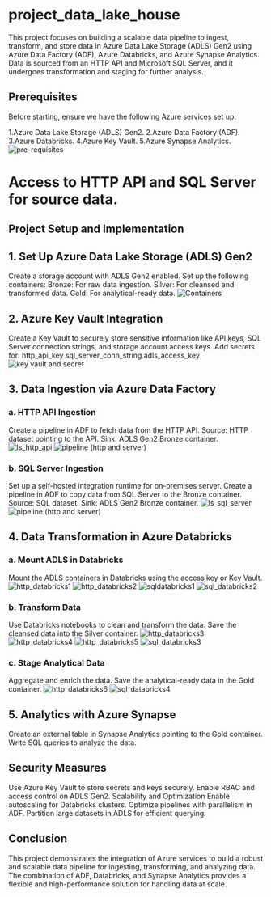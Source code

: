 # project_data_lake_house

This project focuses on building a scalable data pipeline to ingest, transform, and store data in Azure Data Lake Storage (ADLS) Gen2 using Azure Data Factory (ADF), Azure Databricks, and Azure Synapse Analytics. Data is sourced from an HTTP API and Microsoft SQL Server, and it undergoes transformation and staging for further analysis.

## Prerequisites
Before starting, ensure we have the following Azure services set up:

1.Azure Data Lake Storage (ADLS) Gen2.
2.Azure Data Factory (ADF).
3.Azure Databricks.
4.Azure Key Vault.
5.Azure Synapse Analytics.
![pre-requisites](https://github.com/user-attachments/assets/809cebe9-11ec-4af9-bcfb-82f01b1e1793)

# Access to HTTP API and SQL Server for source data.

## Project Setup and Implementation
## 1. Set Up Azure Data Lake Storage (ADLS) Gen2
Create a storage account with ADLS Gen2 enabled.
Set up the following containers:
Bronze: For raw data ingestion.
Silver: For cleansed and transformed data.
Gold: For analytical-ready data.
![Containers](https://github.com/user-attachments/assets/9008a271-baf9-43cc-bce5-b3a6403117a7)


## 2. Azure Key Vault Integration
Create a Key Vault to securely store sensitive information like API keys, SQL Server connection strings, and storage account access keys.
Add secrets for:
http_api_key
sql_server_conn_string
adls_access_key
![key vault and secret](https://github.com/user-attachments/assets/e778f9ea-93a7-4e49-b7b0-dab2f845e653)


## 3. Data Ingestion via Azure Data Factory
 ### a. HTTP API Ingestion
Create a pipeline in ADF to fetch data from the HTTP API.
Source: HTTP dataset pointing to the API.
Sink: ADLS Gen2 Bronze container.
![ls_http_api](https://github.com/user-attachments/assets/99db1177-4a34-4e71-9a98-da6dc69a3a8b)
![pipeline (http and server)](https://github.com/user-attachments/assets/afe4db08-9fd7-4f7a-8464-61501573813f)



 ### b. SQL Server Ingestion
Set up a self-hosted integration runtime for on-premises server.
Create a pipeline in ADF to copy data from SQL Server to the Bronze container.
Source: SQL dataset.
Sink: ADLS Gen2 Bronze container.
![ls_sql_server](https://github.com/user-attachments/assets/c20d8fa2-8949-4998-9316-0006c8d15312)
![pipeline (http and server)](https://github.com/user-attachments/assets/7a9529d4-873a-4634-8c3f-f365c3fde1ec)



## 4. Data Transformation in Azure Databricks
  ### a. Mount ADLS in Databricks
Mount the ADLS containers in Databricks using the access key or Key Vault.
![http_databricks1](https://github.com/user-attachments/assets/1e415072-55c3-4e40-800d-893374f4a995)
![http_databricks2](https://github.com/user-attachments/assets/489ccfe3-9dbe-4ec0-ac07-01de83aed8c0)
![sqldatabricks1](https://github.com/user-attachments/assets/ded3f67a-e7a1-4995-ac91-f6cf9df85ec0)
![sql_databricks2](https://github.com/user-attachments/assets/e9b8723d-077b-4570-8c7f-8360c9918a1e)


 ### b. Transform Data
Use Databricks notebooks to clean and transform the data.
Save the cleansed data into the Silver container.
![http_databricks3](https://github.com/user-attachments/assets/a7ea33d8-702a-49cc-a7cc-96ecc15bf7d9)
![http_databricks4](https://github.com/user-attachments/assets/111093fc-f09c-4081-b20f-85b93cd9386b)
![http_databricks5](https://github.com/user-attachments/assets/7acb8a5d-177b-462d-a64d-ae9266e48c9c)
![sql_databricks3](https://github.com/user-attachments/assets/6fffd848-b852-41dd-b8e7-6265b983848b)


 ### c. Stage Analytical Data
Aggregate and enrich the data.
Save the analytical-ready data in the Gold container.
![http_databricks6](https://github.com/user-attachments/assets/4b4bce30-fc00-4961-9045-1071a82257be)
![sql_databricks4](https://github.com/user-attachments/assets/12c8aacf-7cc5-4988-9d1e-88cfbb759909)


## 5. Analytics with Azure Synapse
Create an external table in Synapse Analytics pointing to the Gold container.
Write SQL queries to analyze the data.


## Security Measures
Use Azure Key Vault to store secrets and keys securely.
Enable RBAC and access control on ADLS Gen2.
Scalability and Optimization
Enable autoscaling for Databricks clusters.
Optimize pipelines with parallelism in ADF.
Partition large datasets in ADLS for efficient querying.


## Conclusion
This project demonstrates the integration of Azure services to build a robust and scalable data pipeline for ingesting, transforming, and analyzing data. The combination of ADF, Databricks, and Synapse Analytics provides a flexible and high-performance solution for handling data at scale.

